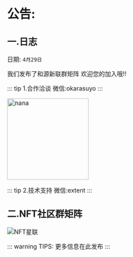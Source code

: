 # 公告:

## 一.日志 <Badge text="new"/> 

日期: `4月29日`

我们发布了和源新联群矩阵
欢迎您的加入哦!!

::: tip 1.合作洽谈
微信:okarasuyo
:::

<img src="https://tva1.sinaimg.cn/large/e6c9d24egy1h1qpqjf4qoj20ol0ol409.jpg"  alt="nana" style="width:190px;" />

  

::: tip 2.技术支持
微信:extent
:::  

 

## 二.NFT社区群矩阵





![NFT星联](https://tva1.sinaimg.cn/large/e6c9d24egy1h1qpvf9knoj20kg1c77if.jpg)





::: warning TIPS:
更多信息在此发布
:::

  

  

  

  

